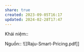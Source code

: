 ```yaml
---
share: true
created: 2023-09-05T16:17
updated: 2024-02-28T17:47
---
```

Khái niệm:: 

Nguồn:: ![[Raju-Smart-Pricing.pdf]]